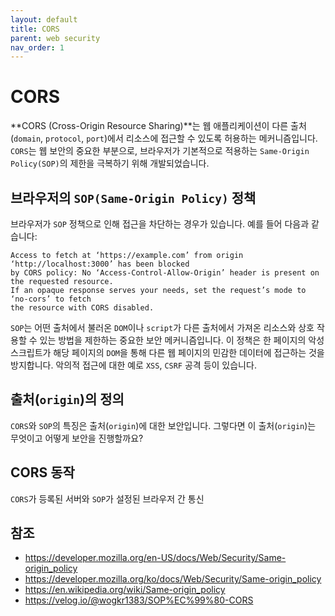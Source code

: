 ```yaml
---
layout: default
title: CORS
parent: web security
nav_order: 1
---
```


# CORS 
**CORS (Cross-Origin Resource Sharing)**는 웹 애플리케이션이 다른 출처(`domain`, `protocol`, `port`)에서 리소스에 접근할 수 있도록 허용하는 메커니즘입니다. `CORS`는 웹 보안의 중요한 부분으로, 브라우저가 기본적으로 적용하는 `Same-Origin Policy(SOP)`의 제한을 극복하기 위해 개발되었습니다.


## 브라우저의 `SOP(Same-Origin Policy)` 정책
브라우저가 `SOP` 정책으로 인해 접근을 차단하는 경우가 있습니다. 예를 들어 다음과 같습니다:
```
Access to fetch at ‘https://example.com’ from origin ‘http://localhost:3000’ has been blocked 
by CORS policy: No ‘Access-Control-Allow-Origin’ header is present on the requested resource. 
If an opaque response serves your needs, set the request’s mode to ‘no-cors’ to fetch 
the resource with CORS disabled.
```

`SOP`는 어떤 출처에서 불러온 `DOM`이나 `script`가 다른 출처에서 가져온 리소스와 상호 작용할 수 있는 방법을 제한하는 중요한 보안 메커니즘입니다. 이 정책은 한 페이지의 악성 스크립트가 해당 페이지의 `DOM`을 통해 다른 웹 페이지의 민감한 데이터에 접근하는 것을 방지합니다. 악의적 접근에 대한 예로 `XSS`, `CSRF` 공격 등이 있습니다.

## 출처(`origin`)의 정의 
`CORS`와 `SOP`의 특징은 출처(`origin`)에 대한 보안입니다. 그렇다면 이 출처(`origin`)는 무엇이고 어떻게 보안을 진행할까요?


## CORS 동작
`CORS`가 등록된 서버와 `SOP`가 설정된 브라우저 간 통신



## 참조 
- https://developer.mozilla.org/en-US/docs/Web/Security/Same-origin_policy
- https://developer.mozilla.org/ko/docs/Web/Security/Same-origin_policy
- https://en.wikipedia.org/wiki/Same-origin_policy
- https://velog.io/@wogkr1383/SOP%EC%99%80-CORS








